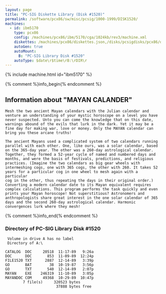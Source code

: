 ```yaml
---
layout: page
title: "PC-SIG Diskette Library (Disk #1520)"
permalink: /software/pcx86/sw/misc/pcsig/1000-1999/DISK1520/
machines:
  - id: ibm5170
    type: pcx86
    config: /machines/pcx86/ibm/5170/cga/1024kb/rev3/machine.xml
    diskettes: /machines/pcx86/diskettes.json,/disks/pcsigdisks/pcx86/diskettes.json
    autoGen: true
    autoMount:
      B: "PC-SIG Library Disk #1520"
    autoType: $date\r$time\rB:\rDIR\r
---
```


{% include machine.html id="ibm5170" %}

{% comment %}info_begin{% endcomment %}

## Information about "MAYAN CALANDER"

    Mesh the two ancient Mayan calendars with the Julian calendar and
    venture an understanding of your mystic horoscope on a level you have
    never suspected. Unto you can come the knowledge that on this date,
    warnings abound of the evils that lurk in the dark. Yet it may be a
    fine day for making war, love or money. Only the MAYAN calendar can
    bring you these arcane truths!
    
    The ancient Mayans used a complicated system of two calendars running
    parallel with each other. One, like ours, was a solar calendar, based
    on the 365-day year. The other was a 260-day astrological calendar.
    Together, they formed a 52-year cycle of named and numbered days and
    months, and were the basis of festivals, predictions, and religious
    practices. (Imagine the two calendars as big gear wheels with
    intermeshing cogs, one with 365 cogs, the other with 260. It takes 52
    years for a particular cog in one wheel to mesh again with a particular
    cog in the other, thus repeating the days in their original order.)
    Converting a modern calendar date to its Mayan equivalent requires
    complex calculations. This program performs the task quickly and even
    prints your Mayan horoscope! Not superstitious? Astronomers and
    anthropologists share great interest in the one solar calendar of 365
    days and the second 260-day astrological calendar. Harmonic
    convergences lurk where they mesh!
{% comment %}info_end{% endcomment %}


### Directory of PC-SIG Library Disk #1520

     Volume in drive A has no label
     Directory of A:\

    CATALOG  DOC     20518  11-17-89   9:26a
    DOC      DOC       853  11-09-89  12:24p
    FILE1520 TXT      2887  12-14-89   3:39p
    GO       BAT        38  10-19-87   3:56p
    GO       TXT       540  12-14-89   2:07p
    MAYAN    EXE    246319  11-10-89   3:05p
    MAYANDOC COM     49368  10-29-89  10:47p
            7 file(s)     320523 bytes
                           37888 bytes free
